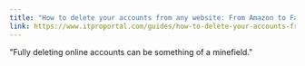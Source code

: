 ```yaml
---
title: "How to delete your accounts from any website: From Amazon to Facebook | ITProPortal"
link: https://www.itproportal.com/guides/how-to-delete-your-accounts-from-any-website-from-amazon-to-facebook/
---
```

"Fully deleting online accounts can be something of a minefield."